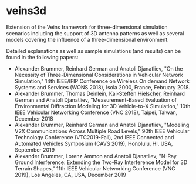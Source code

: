 # veins3d
Extension of the Veins framework for three-dimensional simulation scenarios including the support of 3D antenna patterns as well as several models covering the influence of a three-dimensional environment.

Detailed explanations as well as sample simulations (and results) can be found in the following papers:
* Alexander Brummer, Reinhard German and Anatoli Djanatliev, "On the Necessity of Three-Dimensional Considerations in Vehicular Network Simulation," 14th IEEE/IFIP Conference on Wireless On demand Network Systems and Services (WONS 2018), Isola 2000, France, February 2018.
* Alexander Brummer, Thomas Deinlein, Kai-Steffen Hielscher, Reinhard German and Anatoli Djanatliev, "Measurement-Based Evaluation of Environmental Diffraction Modeling for 3D Vehicle-to-X Simulation," 10th IEEE Vehicular Networking Conference (VNC 2018), Taipei, Taiwan, December 2018
* Alexander Brummer, Reinhard German and Anatoli Djanatliev, "Modeling V2X Communications Across Multiple Road Levels," 90th IEEE Vehicular Technology Conference (VTC2019-Fall), 2nd IEEE Connected and Automated Vehicles Symposium (CAVS 2019), Honolulu, HI, USA, September 2019
* Alexander Brummer, Lorenz Ammon and Anatoli Djanatliev, "N-Ray Ground Interference: Extending the Two-Ray Interference Model for 3D Terrain Shapes," 11th IEEE Vehicular Networking Conference (VNC 2019), Los Angeles, CA, USA, December 2019
